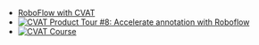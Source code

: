 
- [RoboFlow with CVAT](https://blog.roboflow.com/how-to-use-roboflow-models-in-cvat/)
- [![CVAT Product Tour #8: Accelerate annotation with Roboflow](https://img.youtube.com/vi/SbU3aB65W5s/0.jpg)](https://www.youtube.com/watch?v=SbU3aB65W5s)
- [![CVAT Course](https://img.youtube.com/vi/GgKIEFhd1CY/0.jpg)](https://www.youtube.com/watch?v=GgKIEFhd1CY)